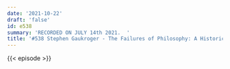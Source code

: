 ```yaml
---
date: '2021-10-22'
draft: 'false'
id: e538
summary: 'RECORDED ON JULY 14th 2021.  '
title: '#538 Stephen Gaukroger - The Failures of Philosophy: A Historical Essay'
---
```

{{< episode >}}
